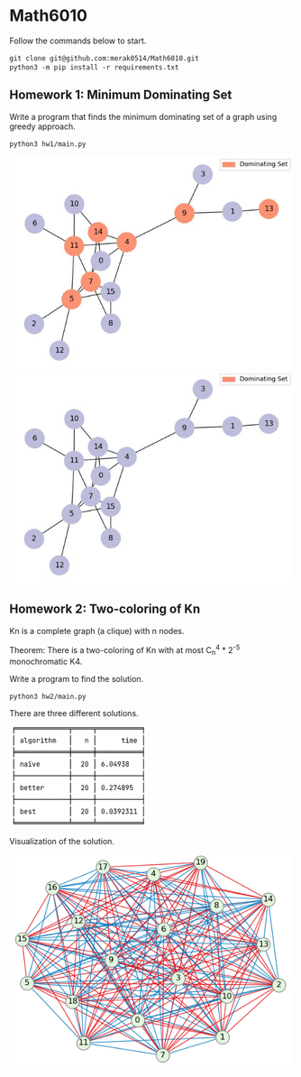 # Math6010
Follow the commands below to start.
    
    git clone git@github.com:merak0514/Math6010.git
    python3 -m pip install -r requirements.txt

## Homework 1: Minimum Dominating Set

 Write a program that finds the minimum dominating set of a graph using greedy approach.

    python3 hw1/main.py

![result](hw1/img/result.jpg)
![gif](hw1/result.gif)

## Homework 2: Two-coloring of Kn

Kn is a complete graph (a clique) with n nodes.

Theorem: There is a two-coloring of Kn with at most C<sub>n</sub><sup>4</sup> * 2<sup>-5</sup> monochromatic K4.

Write a program to find the solution.

    python3 hw2/main.py

There are three different solutions.

![table.png](hw2/img/table.png)

Visualization of the solution.

![viz.png](hw2/img/visiualization.png)
